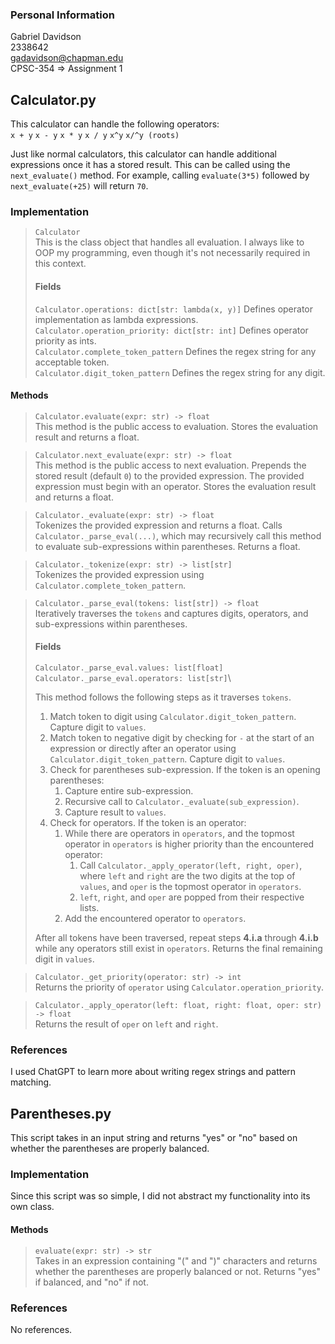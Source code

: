 ### Personal Information
Gabriel Davidson\
2338642\
gadavidson@chapman.edu\
CPSC-354 => Assignment 1

## Calculator.py
This calculator can handle the following operators:\
`x + y` `x - y` `x * y` `x / y` `x^y` `x/^y (roots)`

Just like normal calculators, this calculator can handle additional expressions once it has a stored result. This can be called using the `next_evaluate()` method.
For example, calling `evaluate(3*5)` followed by `next_evaluate(+25)` will return `70`. 
### Implementation
>`Calculator`\
>This is the class object that handles all evaluation. I always like to OOP my programming, even though it's not necessarily required in this context.
>#### Fields
>`Calculator.operations: dict[str: lambda(x, y)]` Defines operator implementation as lambda expressions.\
>`Calculator.operation_priority: dict[str: int]` Defines operator priority as ints.\
>`Calculator.complete_token_pattern` Defines the regex string for any acceptable token.\
>`Calculator.digit_token_pattern` Defines the regex string for any digit.

#### Methods

>`Calculator.evaluate(expr: str) -> float`\
This method is the public access to evaluation. Stores the evaluation result and returns a float.

>`Calculator.next_evaluate(expr: str) -> float`\
This method is the public access to next evaluation. Prepends the stored result (default `0`) to the provided expression. The provided expression must begin with an operator. Stores the evaluation result and returns a float.

>`Calculator._evaluate(expr: str) -> float`\
Tokenizes the provided expression and returns a float. Calls `Calculator._parse_eval(...)`, which may recursively call this method to evaluate sub-expressions within parentheses. Returns a float.

>`Calculator._tokenize(expr: str) -> list[str]`\
Tokenizes the provided expression using `Calculator.complete_token_pattern`.

>`Calculator._parse_eval(tokens: list[str]) -> float`\
Iteratively traverses the `tokens` and captures digits, operators, and sub-expressions within parentheses.
>#### Fields
>`Calculator._parse_eval.values: list[float]`\
>`Calculator._parse_eval.operators: list[str]`\
> 
> This method follows the following steps as it traverses `tokens`.
> 1. Match token to digit using `Calculator.digit_token_pattern`. Capture digit to `values`.
> 2. Match token to negative digit by checking for `-` at the start of an expression or directly after an operator using `Calculator.digit_token_pattern`. Capture digit to `values`. 
> 3. Check for parentheses sub-expression. If the token is an opening parentheses:
>    1. Capture entire sub-expression.
>    2. Recursive call to `Calculator._evaluate(sub_expression)`.
>    3. Capture result to `values`.
> 4. Check for operators. If the token is an operator:
>    1. While there are operators in `operators`, and the topmost operator in `operators` is higher priority than the encountered operator:
>       1. Call `Calculator._apply_operator(left, right, oper)`, where `left` and `right` are the two digits at the top of `values`, and `oper` is the topmost operator in `operators`.
>       2. `left`, `right`, and `oper` are popped from their respective lists.
>    2. Add the encountered operator to `operators`.
> 
> After all tokens have been traversed, repeat steps **4.i.a** through **4.i.b** while any operators still exist in `operators`. Returns the final remaining digit in `values`.

>`Calculator._get_priority(operator: str) -> int`\
> Returns the priority of `operator` using `Calculator.operation_priority`.

>`Calculator._apply_operator(left: float, right: float, oper: str) -> float`\
> Returns the result of `oper` on `left` and `right`.

### References
I used ChatGPT to learn more about writing regex strings and pattern matching.

## Parentheses.py
This script takes in an input string and returns "yes" or "no" based on whether the parentheses are properly balanced.
### Implementation
Since this script was so simple, I did not abstract my functionality into its own class.

#### Methods
>`evaluate(expr: str) -> str`\
> Takes in an expression containing "(" and ")" characters and returns whether the parentheses are properly balanced or not. Returns "yes" if balanced, and "no" if not.

### References
No references.